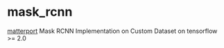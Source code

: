 # mask_rcnn
[matterport](https://github.com/matterport/Mask_RCNN) Mask RCNN Implementation on Custom Dataset on tensorflow >= 2.0
